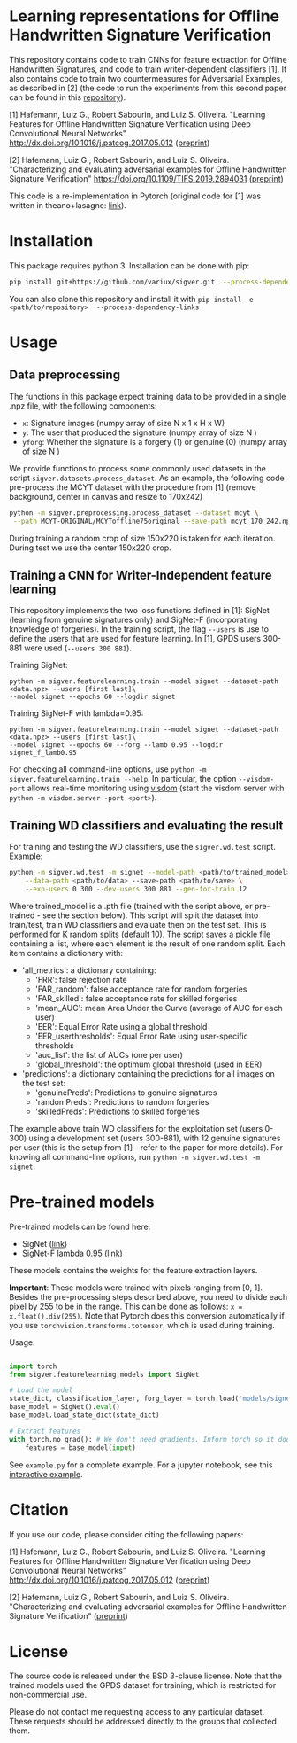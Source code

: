 # Learning representations for Offline Handwritten Signature Verification

This repository contains code to train CNNs for feature extraction for Offline Handwritten Signatures, and code to 
train writer-dependent classifiers [1]. It also contains code to train two countermeasures for Adversarial Examples,
as described in [2] (the code to run the experiments from this second paper can be found in this [repository](https://github.com/luizgh/adversarial_signatures)).

[1] Hafemann, Luiz G., Robert Sabourin, and Luiz S. Oliveira. "Learning Features for Offline Handwritten Signature Verification using Deep Convolutional Neural Networks" http://dx.doi.org/10.1016/j.patcog.2017.05.012 ([preprint](https://arxiv.org/abs/1705.05787))

[2] Hafemann, Luiz G., Robert Sabourin, and Luiz S. Oliveira. "Characterizing and evaluating adversarial examples for Offline Handwritten Signature Verification" https://doi.org/10.1109/TIFS.2019.2894031 ([preprint](https://arxiv.org/abs/1901.03398))

This code is a re-implementation in Pytorch (original code for [1] was written in theano+lasagne: [link](https://github.com/luizgh/sigver_wiwd)). 

# Installation

This package requires python 3. Installation can be done with pip:

```bash
pip install git+https://github.com/variux/sigver.git  --process-dependency-links
```

You can also clone this repository and install it with ```pip install -e <path/to/repository>  --process-dependency-links```

# Usage

## Data preprocessing

The functions in this package expect training data to be provided in a single .npz file, with the following components:

* ```x```: Signature images (numpy array of size N x 1 x H x W)
* ```y```: The user that produced the signature (numpy array of size N )
* ```yforg```: Whether the signature is a forgery (1) or genuine (0) (numpy array of size N )

We provide functions to process some commonly used datasets in the script ```sigver.datasets.process_dataset```. 
As an example, the following code pre-process the MCYT dataset with the procedure from [1] (remove background, center in canvas and resize to 170x242)

```bash
python -m sigver.preprocessing.process_dataset --dataset mcyt \
 --path MCYT-ORIGINAL/MCYToffline75original --save-path mcyt_170_242.npz
```

During training a random crop of size 150x220 is taken for each iteration. During test we use the center 150x220 crop.

## Training a CNN for Writer-Independent feature learning

This repository implements the two loss functions defined in [1]: SigNet (learning from genuine signatures only)
and SigNet-F (incorporating knowledge of forgeries). In the training script, the flag
```--users``` is use to define the users that are used for feature learning. In [1],
GPDS users 300-881 were used (```--users 300 881```). 


Training SigNet:

```
python -m sigver.featurelearning.train --model signet --dataset-path  <data.npz> --users [first last]\ 
--model signet --epochs 60 --logdir signet  
```

Training SigNet-F with lambda=0.95:

```
python -m sigver.featurelearning.train --model signet --dataset-path  <data.npz> --users [first last]\ 
--model signet --epochs 60 --forg --lamb 0.95 --logdir signet_f_lamb0.95  
```

For checking all command-line options, use ```python -m sigver.featurelearning.train --help```. 
In particular, the option ```--visdom-port``` allows real-time monitoring using [visdom](https://github.com/facebookresearch/visdom) (start the visdom
server with ```python -m visdom.server -port <port>```).   

## Training WD classifiers and evaluating the result

For training and testing the WD classifiers, use the ```sigver.wd.test``` script. Example:

```bash
python -m sigver.wd.test -m signet --model-path <path/to/trained_model> \
    --data-path <path/to/data> --save-path <path/to/save> \
    --exp-users 0 300 --dev-users 300 881 --gen-for-train 12
```

Where trained_model is a .pth file (trained with the script above, or pre-trained - see the section below).
This script will split the dataset into train/test, train WD classifiers and evaluate then on the test set. This
is performed for K random splits (default 10). The script saves a pickle file containing a list, where each element is the result 
of one random split. Each item contains a dictionary with:

* 'all_metrics': a dictionary containing:
  * 'FRR': false rejection rate
  * 'FAR_random': false acceptance rate for random forgeries
  * 'FAR_skilled': false acceptance rate for skilled forgeries
  * 'mean_AUC': mean Area Under the Curve (average of AUC for each user)
  * 'EER': Equal Error Rate using a global threshold
  * 'EER_userthresholds': Equal Error Rate using user-specific thresholds
  * 'auc_list': the list of AUCs (one per user)
  * 'global_threshold': the optimum global threshold (used in EER)
* 'predictions': a dictionary containing the predictions for all images on the test set:
  * 'genuinePreds': Predictions to genuine signatures
  * 'randomPreds': Predictions to random forgeries
  * 'skilledPreds': Predictions to skilled forgeries


The example above train WD classifiers for the exploitation set (users 0-300) using a development
set (users 300-881), with 12 genuine signatures per user (this is the setup from [1] - refer to 
the paper for more details). For knowing all command-line options, run ```python -m sigver.wd.test -m signet```. 

# Pre-trained models

Pre-trained models can be found here: 
* SigNet ([link](https://drive.google.com/open?id=1l8NFdxSvQSLb2QTv71E6bKcTgvShKPpx))
* SigNet-F lambda 0.95 ([link](https://drive.google.com/open?id=1ifaUiPtP1muMjt8Tkrv7yJj7we8ttncW))


These models contains the weights for the feature extraction layers.

**Important**: These models were trained with pixels ranging from [0, 1]. Besides the pre-processing steps described above, you need to divide each  pixel by 255 to be in the range. This can be done as follows: ```x = x.float().div(255)```. Note that Pytorch does this conversion automatically if you use ```torchvision.transforms.totensor```, which is used during training.

Usage:

```python

import torch
from sigver.featurelearning.models import SigNet

# Load the model
state_dict, classification_layer, forg_layer = torch.load('models/signet.pth')
base_model = SigNet().eval()
base_model.load_state_dict(state_dict)

# Extract features
with torch.no_grad(): # We don't need gradients. Inform torch so it doesn't compute them
    features = base_model(input)

```

See ```example.py``` for a complete example. For a jupyter notebook, see this [interactive example](https://nbviewer.jupyter.org/github/luizgh/sigver/blob/master/interactive_example.ipynb).


# Citation

If you use our code, please consider citing the following papers:

[1] Hafemann, Luiz G., Robert Sabourin, and Luiz S. Oliveira. "Learning Features for Offline Handwritten Signature Verification using Deep Convolutional Neural Networks" http://dx.doi.org/10.1016/j.patcog.2017.05.012 ([preprint](https://arxiv.org/abs/1705.05787))

[2] Hafemann, Luiz G., Robert Sabourin, and Luiz S. Oliveira. "Characterizing and evaluating adversarial examples for Offline Handwritten Signature Verification" ([preprint](https://arxiv.org/abs/1901.03398))


# License

The source code is released under the BSD 3-clause license. Note that the trained models used the GPDS dataset for training, which is restricted for non-commercial use.  

Please do not contact me requesting access to any particular dataset. These requests should be addressed directly to the groups that collected them.
